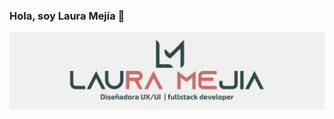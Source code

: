 ### Hola, soy Laura Mejía 👋

<img src="https://raw.githubusercontent.com/lauramejia900/lauramejia900/master/logo.png" alt="logo">

